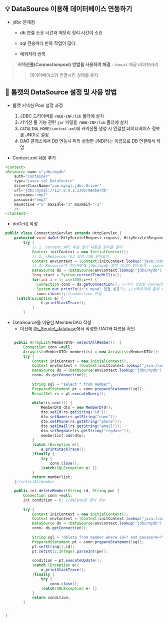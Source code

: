 ## :bulb: DataSource 이용해 데이터베이스 연동하기

- jdbc 문제점

  - db 연결 소요 시간과 메모리 정리 시간이 소요

  - sql 전송마다 반복 작업이 많다.

  - 예외처리 반복 

> **커넥션풀(Connectionpool) 방법을 사용하여 해결** : `tomcat` 제공 라이브러리 
>
> > 데이터베이스와 연결시킨 상태를 유지 



## :mag_right: 톰캣의 DataSource 설정 및 사용 방법

- 톰캣 커넥션 Pool 설정 과정
  1. JDBC 드라이버를 `/WEB-INF/lib` 폴더에 설치
  2. 커넥션 풀 기능 관련 `jar` 파일을 `/WEB-INF/lib` 폴더에 설치
  3. `CATALINA_HOME/context.xml`에 커넥션풀 생성 시 연결할 데이터베이스 정보를 JNDI로 설정
  4. DAO 클래스에서 DB 연동시 미리 설정한 JNDI라는 이름으로 DB 연결해서 작업



- Context.xml 내용 추가

```java
<Context>
<Resource name ="jdbc/mydb" 
    auth="Container" 
    type="javax.sql.DataSource"
    driverClassName="com.mysql.jdbc.Driver"
    url="jdbc:mysql://127.0.0.1:3306/memberdb"
    username="emp2"
    password="emp2"
    maxActive ="5" maxIdle="3" maxWait="-1"
    />
</Context>
```

- doGet() 작성 

```java
public class ConnectionServlet extends HttpServlet {
	protected void doGet(HttpServletRequest request, HttpServletResponse response) throws ServletException, IOException {
		try {
            // 1. context.xml 파일 정의 내용을 읽어올 준비 
            Context initContext = new InitialContext();
            // 2. <Resource 태그 설정 정보 읽어오기 
            Context envContext = (Context)initContext.lookup("java:/comp/env"); 
            // 3. Resource가 여러개일때 jdbc/mydb 설정 태그만 읽어오기 - connectionpool 클래스 객체 생성 
            DataSource ds = (DataSource)envContext.lookup("jdbc/mydb");
            long start = System.currentTimeMillis();
            for(int i = 1; i<=1000;i++) {
              Connection conn = ds.getConnection(); //미리 생성된 connection 빌려옴 
              System.out.println(i+"> mysql 연결 성공"); //브라우저에 출력 x, 서버 콘솔에 출력됨 
              conn.close();//connection 반납 
     }catch(Exception e) {
				e.printStackTrace();
			}
		}

```

- DataSource를 이용한 MemberDAO 작성 
  - 이전에 [05_Servlet_database](https://github.com/jisuMin/.md/blob/master/03_JAVA_Web/05_Servlet_database.md)에서 작성한 DAO와 다름을 확인 

```java

	public ArrayList<MemberDTO> selectAllMember()  {
		Connection conn =null;
		ArrayList<MemberDTO> memberlist = new ArrayList<MemberDTO>();
		try {
			Context initContext = new InitialContext();
			Context envContext = (Context)initContext.lookup("java:/comp/env"); 			
			DataSource ds = (DataSource)envContext.lookup("jdbc/mydb");
			conn= ds.getConnection();
			
			String sql = "select * from member";
			PreparedStatement pt = conn.prepareStatement(sql);
			ResultSet rs = pt.executeQuery();
			
			while(rs.next()) {
				MemberDTO dto = new MemberDTO();
				dto.setId(rs.getString("id"));
				dto.setName(rs.getString("name"));
				dto.setPhone(rs.getString("phone"));
				dto.setEmail(rs.getString("email"));
				dto.setRegdate(rs.getString("regdate"));
				memberlist.add(dto);
			}
			}catch (Exception e){
				e.printStackTrace();
			}finally {
				try {
					conn.close();
				}catch(SQLException e) {}
			}
			return memberlist;
	}//selectAllmember

	public int deleteMember(String id, String pw) {
		Connection conn =null;
		int condition = 0; //delete한 행의 갯수 
		
		try {
			Context initContext = new InitialContext();
			Context envContext = (Context)initContext.lookup("java:/comp/env"); 			
			DataSource ds = (DataSource)envContext.lookup("jdbc/mydb");
			conn= ds.getConnection();
		
			String sql = "delete from member where id=? and password=?";	
			PreparedStatement pt = conn.prepareStatement(sql);		
			pt.setString(1,id);
			pt.setInt(2,Integer.parseInt(pw));
		
			condition = pt.executeUpdate();
			}catch (Exception e){
				e.printStackTrace();
			}finally {
				try {
					conn.close();
				}catch(SQLException e) {}
			}
			return condition;
		}


}

```